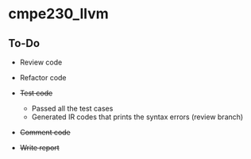 # cmpe230_llvm

## To-Do


- Review code

- Refactor code

- ~~Test code~~   
    - Passed all the test cases
    - Generated IR codes that prints the syntax errors (review branch)

- ~~Comment code~~

- ~~Write report~~




